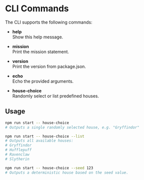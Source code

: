 # CLI Commands

The CLI supports the following commands:

- **help**  
  Show this help message.

- **mission**  
  Print the mission statement.

- **version**  
  Print the version from package.json.

- **echo**  
  Echo the provided arguments.

- **house-choice**  
  Randomly select or list predefined houses.

## Usage

```bash
npm run start -- house-choice
# Outputs a single randomly selected house, e.g. "Gryffindor"

npm run start -- house-choice --list
# Outputs all available houses:
# Gryffindor
# Hufflepuff
# Ravenclaw
# Slytherin

npm run start -- house-choice --seed 123
# Outputs a deterministic house based on the seed value.
```